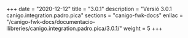 +++
date        = "2020-12-12"
title       = "3.0.1"
description = "Versió 3.0.1 canigo.integration.padro.pica"
sections    = "canigo-fwk-docs"
enllac		= "/canigo-fwk-docs/documentacio-llibreries/canigo.integration.padro.pica/3.0.1/"
weight		= 5
+++
